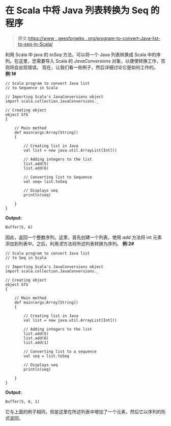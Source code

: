 # 在 Scala 中将 Java 列表转换为 Seq 的程序

> 原文:[https://www . geesforgeks . org/program-to-convert-Java-list-to-seq-in-Scala/](https://www.geeksforgeeks.org/program-to-convert-java-list-to-seq-in-scala/)

利用 Scala 中 java 的 *toSeq* 方法，可以将一个 Java 列表转换成 Scala 中的序列。在这里，您需要导入 Scala 的 *JavaConversions* 对象，以便使转换工作，否则将会出现错误。
现在，让我们看一些例子，然后详细讨论它是如何工作的。
**例:1#**

```
// Scala program to convert Java list 
// to Sequence in Scala

// Importing Scala's JavaConversions object
import scala.collection.JavaConversions._

// Creating object
object GfG
{ 

    // Main method
    def main(args:Array[String])
    {

        // Creating list in Java
        val list = new java.util.ArrayList[Int]()

        // Adding integers to the list
        list.add(5)
        list.add(6)

        // Converting list to Sequence 
        val seq= list.toSeq

        // Displays seq
        println(seq)

    }
}
```

**Output:**

```
Buffer(5, 6)

```

因此，返回一个整数序列。这里，首先创建一个列表，使用 *add* 方法将 int 元素添加到列表中。之后，利用*至*方法将所述列表转换为序列。
**例:2#**

```
// Scala program to convert Java list 
// to Seq in Scala

// Importing Scala's JavaConversions object
import scala.collection.JavaConversions._

// Creating object
object GfG
{ 

    // Main method
    def main(args:Array[String])
    {

        // Creating list in Java
        val list = new java.util.ArrayList[Int]()

        // Adding integers to the list
        list.add(5)
        list.add(6)
        list.add(1)

        // Converting list to a sequence 
        val seq = list.toSeq

        // Displays seq
        println(seq)

    }
}
```

**Output:**

```
Buffer(5, 6, 1)

```

它与上面的例子相同，但是这里在所述列表中增加了一个元素，然后它以序列的形式返回。